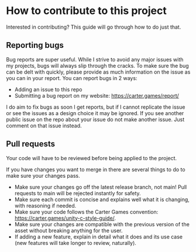 # How to contribute to this project
Interested in contributing? This guide will go through how to do just that.

## Reporting bugs
Bug reports are super useful. While I strive to avoid any major issues with my projects, bugs will always slip through the cracks. To make sure the bug can be delt with quickly, please provide as much information on the issue as you can in your report. You can report bugs in 2 ways:
- Adding an issue to this repo
- Submitting a bug report on my website: https://carter.games/report/

I do aim to fix bugs as soon I get reports, but if I cannot replicate the issue or see the issues as a design choice it may be ignored. If you see another public issue on the repo about your issue do not make another issue. Just comment on that issue instead. 


## Pull requests
Your code will have to be reviewed before being applied to the project.

If you have changes you want to merge in there are several things to do to make sure your changes pass.

- Make sure your changes go off the latest release branch, not main! Pull requests to main will be rejected instantly for safety.
- Make sure each commit is concise and explains well what it is changing, with reasoning if needed.
- Make sure your code follows the Carter Games convention: https://carter.games/unity-c-style-guide/.
- Make sure your changes are compatible with the previous version of the asset without breaking anything for the user.
- If adding a new feature, explain in detail what it does and its use case (new features will take longer to review, naturally).
